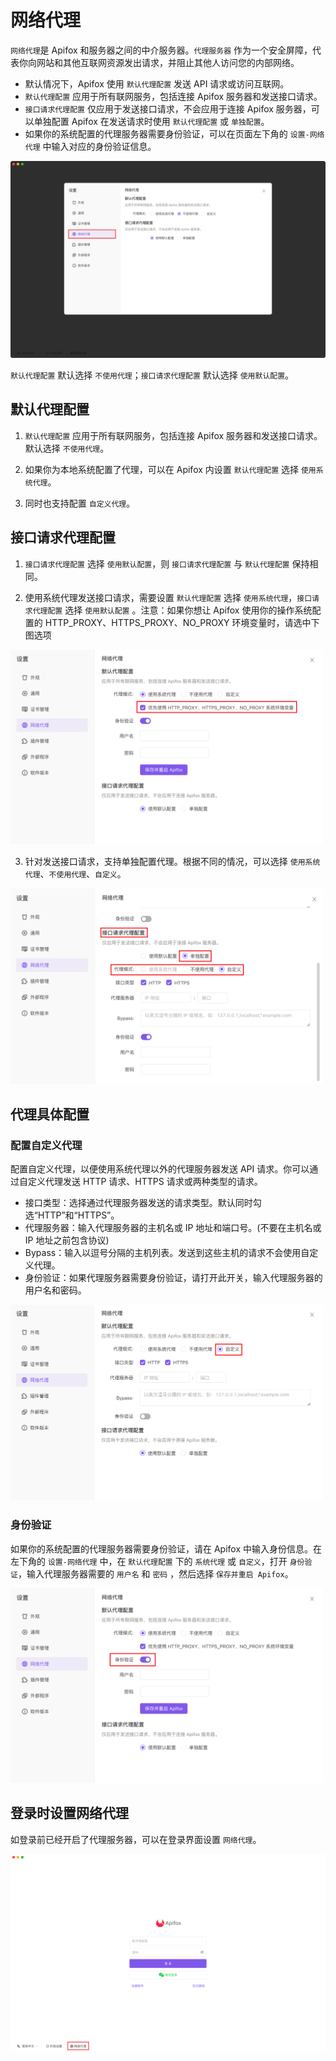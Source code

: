 # 网络代理

`网络代理`是 Apifox 和服务器之间的中介服务器。`代理服务器` 作为一个安全屏障，代表你向网站和其他互联网资源发出请求，并阻止其他人访问您的内部网络。

- 默认情况下，Apifox 使用 `默认代理配置` 发送 API 请求或访问互联网。
- `默认代理配置` 应用于所有联网服务，包括连接 Apifox 服务器和发送接口请求。
- `接口请求代理配置` 仅应用于发送接口请求，不会应用于连接 Apifox 服务器，可以单独配置 Apifox 在发送请求时使用 `默认代理配置` 或 `单独配置`。
- 如果你的系统配置的代理服务器需要身份验证，可以在页面左下角的 `设置-网络代理` 中输入对应的身份验证信息。

![截图](../assets/img/proxy/proxy-1.png)

`默认代理配置` 默认选择 `不使用代理`；`接口请求代理配置` 默认选择 `使用默认配置`。

## 默认代理配置

1. `默认代理配置` 应用于所有联网服务，包括连接 Apifox 服务器和发送接口请求。默认选择 `不使用代理`。

2. 如果你为本地系统配置了代理，可以在 Apifox 内设置 `默认代理配置` 选择 `使用系统代理`。

3. 同时也支持配置 `自定义代理`。

## 接口请求代理配置

1. `接口请求代理配置` 选择 `使用默认配置`，则 `接口请求代理配置` 与 `默认代理配置` 保持相同。

2. 使用系统代理发送接口请求，需要设置 `默认代理配置` 选择 `使用系统代理`，`接口请求代理配置` 选择 `使用默认配置` 。注意：如果你想让 Apifox 使用你的操作系统配置的 HTTP_PROXY、HTTPS_PROXY、NO_PROXY 环境变量时，请选中下图选项

<img src="../assets/img/proxy/proxy-6.png" width="500px" />

3. 针对发送接口请求，支持单独配置代理。根据不同的情况，可以选择 `使用系统代理`、`不使用代理`、`自定义`。

<img src="../assets/img/proxy/proxy-5.png" width="500px" />

## 代理具体配置

### 配置自定义代理

配置自定义代理，以便使用系统代理以外的代理服务器发送 API 请求。你可以通过自定义代理发送 HTTP 请求、HTTPS 请求或两种类型的请求。

- 接口类型：选择通过代理服务器发送的请求类型。默认同时勾选“HTTP”和“HTTPS”。
- 代理服务器：输入代理服务器的主机名或 IP 地址和端口号。(不要在主机名或 IP 地址之前包含协议)
- Bypass：输入以逗号分隔的主机列表。发送到这些主机的请求不会使用自定义代理。
- 身份验证：如果代理服务器需要身份验证，请打开此开关，输入代理服务器的用户名和密码。

<img src="../assets/img/proxy/proxy-4.png" width="500px" />

### 身份验证

如果你的系统配置的代理服务器需要身份验证，请在 Apifox 中输入身份信息。在左下角的 `设置-网络代理` 中，在 `默认代理配置` 下的 `系统代理` 或 `自定义`，打开 `身份验证`，输入代理服务器需要的 `用户名` 和 `密码` ，然后选择 `保存并重启 Apifox`。

<img src="../assets/img/proxy/proxy-3.png" width="500px" />

## 登录时设置网络代理

如登录前已经开启了代理服务器，可以在登录界面设置 `网络代理`。

![截图](../assets/img/proxy/proxy-2.png)
